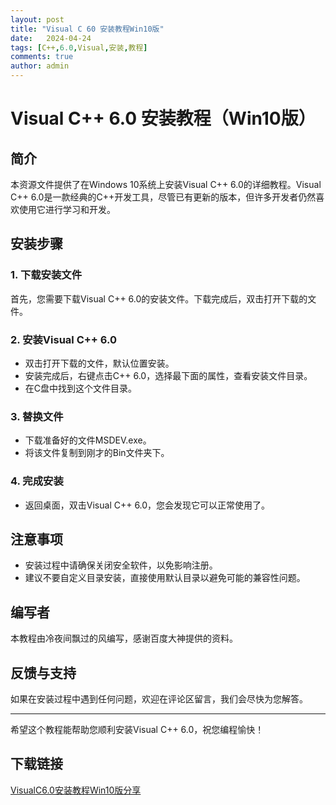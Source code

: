 ```yaml
---
layout: post
title: "Visual C 60 安装教程Win10版"
date:   2024-04-24
tags: [C++,6.0,Visual,安装,教程]
comments: true
author: admin
---
```

# Visual C++ 6.0 安装教程（Win10版）

## 简介
本资源文件提供了在Windows 10系统上安装Visual C++ 6.0的详细教程。Visual C++ 6.0是一款经典的C++开发工具，尽管已有更新的版本，但许多开发者仍然喜欢使用它进行学习和开发。

## 安装步骤

### 1. 下载安装文件
首先，您需要下载Visual C++ 6.0的安装文件。下载完成后，双击打开下载的文件。

### 2. 安装Visual C++ 6.0
- 双击打开下载的文件，默认位置安装。
- 安装完成后，右键点击C++ 6.0，选择最下面的属性，查看安装文件目录。
- 在C盘中找到这个文件目录。

### 3. 替换文件
- 下载准备好的文件MSDEV.exe。
- 将该文件复制到刚才的Bin文件夹下。

### 4. 完成安装
- 返回桌面，双击Visual C++ 6.0，您会发现它可以正常使用了。

## 注意事项
- 安装过程中请确保关闭安全软件，以免影响注册。
- 建议不要自定义目录安装，直接使用默认目录以避免可能的兼容性问题。

## 编写者
本教程由冷夜间飘过的风编写，感谢百度大神提供的资料。

## 反馈与支持
如果在安装过程中遇到任何问题，欢迎在评论区留言，我们会尽快为您解答。

---

希望这个教程能帮助您顺利安装Visual C++ 6.0，祝您编程愉快！

## 下载链接

[VisualC6.0安装教程Win10版分享](https://pan.quark.cn/s/14d9faa96cf7)